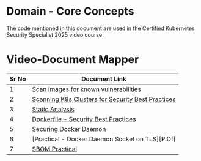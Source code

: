 # Domain - Core Concepts

The code mentioned in this document are used in the Certified Kubernetes Security Specialist 2025 video course.


# Video-Document Mapper

| Sr No | Document Link |
| ------ | ------ |
| 1 | [Scan images for known vulnerabilities][PlDa] |
| 2 | [Scanning K8s Clusters for Security Best Practices][PlDb] |
| 3 | [Static Analysis][PlDc] |
| 4 | [Dockerfile - Security Best Practices][PlDd] |
| 5 | [Securing Docker Daemon][PlDe] |
| 6 | [Practical - Docker Daemon Socket on TLS][PlDf] |
| 7 | [SBOM Practical][PlDg] |

   [PlDa]: <./trivy.md>
   [PlDb]: <./kube-bench.md>
   [PlDc]: <./static-analysis.md>
   [PlDd]: <./dockerfile-best-practice.md>
   [PlDe]: <./docker-security.md>
   [PlDe]: <./docker-tls.md>
   [PlDg]: <./sbom.md>
